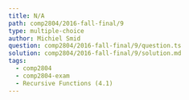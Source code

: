 ```yaml
---
title: N/A
path: comp2804/2016-fall-final/9
type: multiple-choice
author: Michiel Smid
question: comp2804/2016-fall-final/9/question.ts
solution: comp2804/2016-fall-final/9/solution.md
tags:
  - comp2804
  - comp2804-exam
  - Recursive Functions (4.1)
---
```

